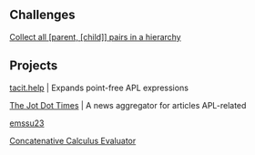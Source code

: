 <section>

# Challenges

[Collect all \[parent, \[child\]\] pairs in a hierarchy](challenges/hierarchy.html)
</section>

<section>

# Projects

<div id="e" hidden></div>

<a id="e" href="projects/tacit.help.html">tacit.help</a> | Expands point-free APL expressions

<a id="e" href="https://apl.news">The Jot Dot Times</a> | A news aggregator for articles APL-related

<div id="ε" hidden></div>

<a id="ε" href="projects/emmasynth.html">emssu23</a>

[Concatenative Calculus Evaluator](/home/olus2000/concat-eval.html)
</section>
